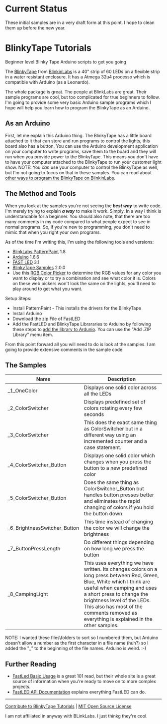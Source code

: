 # Current Status
These initial samples are in a very draft form at this point. I hope to clean 
them up before the new year.


# BlinkyTape Tutorials
Beginner level Blinky Tape Arduino scripts to get you going

The [BlinkyTape](http://blinkinlabs.com/blinkytape/) from 
[BlinkinLabs](http://blinkinlabs.com/) is a 40" strip of 60 LEDs on a flexible 
strip in a water resistant enclosure. It has a Atmega 32u4 processo which is 
compatible with Arduino (as a Leonardo).  

The whole package is great. The people at BlinkLabs are great. Their sample 
programs are cool, but too complicated for true beginners to follow. I'm going 
to provide some very basic Arduino sample programs which I hope will help you 
learn how to program the  BlinkyTape as an Arduino.  

## As an Arduino ##
First, let me explain this Arduino thing. The BlinkyTape has a little board 
attached to it that can store and run programs to control the lights, this 
board also has a button. You can use the Arduino development application on 
your computer to write programs, save them to the board and they will run when 
you provide power to the BlinkyTape. This means you don't have to have your 
computer attached to the BlinkyTape to run your customer light show. 
NOTE: You _can_ use your computer to control the BlinkyTape as well, but I'm 
not going to focus on that in these samples. You can read about 
[other ways to program the BlinkyTape on BlinkinLabs](http://blinkinlabs.com/blinkytape/).

## The Method and Tools ##

When you look at the samples you're not seeing the _**best way**_ to write 
code. I'm merely trying to explain _**a way**_ to make it work. Simply. In a 
way I think is understandable for a beginner. You should also note, that there 
are too many comments in my code compared to what people expect to see in 
normal programs. So, if you're new to programming, you don't need to mimic 
that when you right your own programs.

As of the time I'm writing this, I'm using the following tools and versions:

* [BlinkLabs PatternPaint](http://blinkinlabs.com/blinkytape/patternpaint/) 1.8
* [Arduino](https://www.arduino.cc/en/Main/Software) 1.6.6
* [FAST LED](https://github.com/FastLED/FastLED/releases) 3.1
* [BlinkyTape Samples](https://github.com/Blinkinlabs/BlinkyTape_Arduino/releases) 2.0.0
* Use this [RGB Color Picker](http://www.rapidtables.com/web/color/RGB_Color.htm) 
to determine the RGB values for any color you want to display or to try a 
combination and see what color it is. Colors on these web pickers won't look 
the same on the lights, you'll need to play around to get what you want.

Setup Steps:

* Install PatternPaint - This installs the drivers for the BlinkyTape
* Install Arduino
* Download the zip File of FastLED
* Add the FastLED and BlinkyTape Librararies to Arduino by following these 
steps to [add the library to Ardunio](https://www.arduino.cc/en/Guide/Libraries). 
You can use the "Add .ZIP Library" menu item.

From this point forward all you will need to do is look at the samples. I am 
going to provide extensive comments in the sample code. 

## The Samples ##

Name | Description
--- | --- 
_1_OneColor | Displays one solid color across all the LEDs
_2_ColorSwitcher | Displays predefined set of colors rotating every few seconds
_3_ColorSwitcher | This does the exact same thing as ColorSwitcher but in a different way using an incremented counter and a case statement.
_4_ColorSwitcher_Button | Displays one solid color which changes when you press the button to a new predefined color
_5_ColorSwitcher_Button | Does the same thing as ColorSwitcher_Button but handles button presses better and eliminates the rapid changing of colors if you hold the button down.
_6_BrightnessSwitcher_Button | This time instead of changing the color we will change the brightness
_7_ButtonPressLength | Do different things depending on how long we press the button
_8_CampingLight | This uses everything we have written. Its changes colors on a long press between Red, Green, Blue, White which I think are useful when camping and uses a short press to change the brightness level of the LEDs. This also has most of the comments removed as everything is explained in the other samples.

NOTE: I wanted these files\folders to sort so I numbered them, but Arduino
doesn't allow a number as the first character in a file name (huh?) so I added
the "_" to the beginning of the file names. Arduino is weird. :-)

## Further Reading ##

* [FastLed Basic Usage](https://github.com/FastLED/FastLED/wiki/Basic-usage) 
is a great 101 read, but their whole site is a great source of information 
when you're ready to move on to more complex projects.
* [FastLED API Documentation](http://fastled.io/docs/3.1/functions.html) 
explains everything FastLED can do.

---
[Contribute to BlinkyTape Tutorials](CONTRIBUTING.md) | [MIT Open Source License](LICENSE.md)  

I am not affiliated in anyway with BLinkLabs. I just thinkg they're cool.
